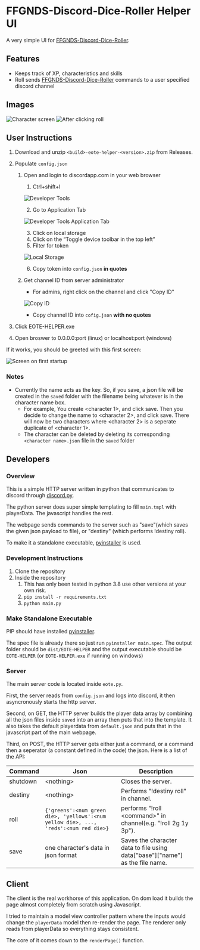 # FFGNDS-Discord-Dice-Roller Helper UI
A very simple UI for [FFGNDS-Discord-Dice-Roller](https://github.com/SkyJedi/FFGNDS-Discord-Dice-Roller).

## Features
- Keeps track of XP, characteristics and skills
- Roll sends [FFGNDS-Discord-Dice-Roller](https://github.com/SkyJedi/FFGNDS-Discord-Dice-Roller) commands to a user specified discord channel

## Images
![Character screen](/images/UI_grab_1.png)
![After clicking roll](images/UI_grab_2.png)

## User Instructions

1. Download and unzip `<build>-eote-helper-<version>.zip` from Releases.

2. Populate `config.json`
	1. Open and login to discordapp.com in your web browser
		1. Ctrl+shift+I 

		![Developer Tools](/images/developer_tools.png)

		2. Go to Application Tab

		![Developer Tools Application Tab](/images/developer_tools_top_e.png)

		3. Click on local storage
		4. Click on the “Toggle device toolbar in the top left”
		5. Filter for token

		![Local Storage](/images/local_storage_after_e.png)

		6. Copy token into `config.json` **in quotes**
	2. Get channel ID from server administrator
		* For admins, right click on the channel and click "Copy ID"
		
		![Copy ID](/images/get_channel_id.png)

		* Copy channel ID into `cofig.json` **with no quotes**
4. Click EOTE-HELPER.exe
5. Open broswer to 0.0.0.0:port (linux) or localhost:port (windows)

If it works, you should be greeted with this first screen:

![Screen on first startup](/images/UI_grab_3.png)

### Notes
* Currently the name acts as the key. So, if you save, a json file will be created in the `saved` folder with the filename being whatever is in the character name box.
	+ For example, You create \<character 1\>, and click save. Then you decide to change the name to \<character 2\>, and click save. There will now be two characters where \<character 2\> is a seperate duplicate of \<character 1\>.
	+ The character can be deleted by deleting its corresponding `<character name>.json` file in the `saved` folder

## Developers

### Overview

This is a simple HTTP server written in python that communicates to discord through [discord.py](https://github.com/Rapptz/discord.py).

The python server does super simple templating to fill `main.tmpl` with playerData. The javascript handles the rest.

The webpage sends commands to the server such as "save"(which saves the given json payload to file), or "destiny" (which performs !destiny roll).

To make it a standalone executable, [pyinstaller](https://github.com/pyinstaller/pyinstaller) is used.

### Development Instructions
1. Clone the repository
2. Inside the repository
	1. This has only been tested in python 3.8 use other versions at your own risk.
	2. `pip install -r requirements.txt`
	3. `python main.py`

### Make Standalone Executable
PIP should have installed [pyinstaller](https://github.com/pyinstaller/pyinstaller).

The spec file is already there so just run
`pyinstaller main.spec`. The output folder should be `dist/EOTE-HELPER` and the output executable should be `EOTE-HELPER` (or `EOTE-HELPER.exe` if running on windows)

### Server
The main server code is located inside `eote.py`.

First, the server reads from `config.json` and logs into discord, it then asyncronously starts the http server.

Second, on GET, the HTTP server builds the player data array by combining all the json files inside `saved` into an array then puts that into the template. It also takes the default playerdata from `default.json` and puts that in the javascript part of the main webpage.

Third, on POST, the HTTP server gets either just a command, or a command then a seperator (a constant defined in the code) the json. Here is a list of the API:

| Command | Json | Description |
| - | - | - |
| shutdown      | \<nothing\>       | Closes the server. |
| destiny      | \<nothing\>       | Performs "!destiny roll" in channel. |
| roll      | `{'greens':<num green die>, 'yellows':<num yellow die>, ..., 'reds':<num red die>}`   | performs "!roll \<command\>" in channel(e.g. "!roll 2g 1y 3p").|
| save | one character's data in json format | Saves the character data to file using data["base"]["name"] as the file name. |

## Client
The client is the real workhorse of this application. On dom load it builds the page almost completely from scratch using Javascript.

I tried to maintain a model view controller pattern where the inputs would change the `playerData` model then re-render the page. The renderer only reads from playerData so everything stays consistent. 

The core of it comes down to the `renderPage()` function.



